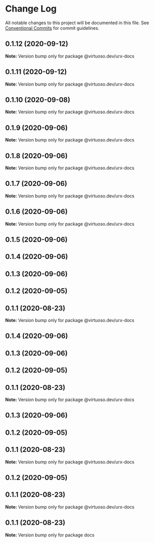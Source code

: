 # Change Log

All notable changes to this project will be documented in this file.
See [Conventional Commits](https://conventionalcommits.org) for commit guidelines.

## 0.1.12 (2020-09-12)

**Note:** Version bump only for package @virtuoso.dev/urx-docs





## 0.1.11 (2020-09-12)

**Note:** Version bump only for package @virtuoso.dev/urx-docs





## 0.1.10 (2020-09-08)

**Note:** Version bump only for package @virtuoso.dev/urx-docs





## 0.1.9 (2020-09-06)

**Note:** Version bump only for package @virtuoso.dev/urx-docs





## 0.1.8 (2020-09-06)

**Note:** Version bump only for package @virtuoso.dev/urx-docs





## 0.1.7 (2020-09-06)

**Note:** Version bump only for package @virtuoso.dev/urx-docs





## 0.1.6 (2020-09-06)

**Note:** Version bump only for package @virtuoso.dev/urx-docs





## 0.1.5 (2020-09-06)



## 0.1.4 (2020-09-06)



## 0.1.3 (2020-09-06)



## 0.1.2 (2020-09-05)



## 0.1.1 (2020-08-23)

**Note:** Version bump only for package @virtuoso.dev/urx-docs





## 0.1.4 (2020-09-06)



## 0.1.3 (2020-09-06)



## 0.1.2 (2020-09-05)



## 0.1.1 (2020-08-23)

**Note:** Version bump only for package @virtuoso.dev/urx-docs





## 0.1.3 (2020-09-06)



## 0.1.2 (2020-09-05)



## 0.1.1 (2020-08-23)

**Note:** Version bump only for package @virtuoso.dev/urx-docs





## 0.1.2 (2020-09-05)



## 0.1.1 (2020-08-23)

**Note:** Version bump only for package @virtuoso.dev/urx-docs





## 0.1.1 (2020-08-23)

**Note:** Version bump only for package docs
